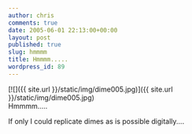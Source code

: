 ```yaml
---
author: chris
comments: true
date: 2005-06-01 22:13:00+00:00
layout: post
published: true
slug: hmmmm
title: Hmmmm.....
wordpress_id: 89
---
```


[![]({{ site.url }}/static/img/dime005.jpg)]({{ site.url }}/static/img/dime005.jpg)  
Hmmmm.....  
  
If only I could replicate dimes as is possible digitally....
